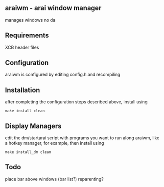 araiwm - arai window manager
----------------------------
manages windows no da


Requirements
------------
XCB header files


Configuration
-------------
araiwm is configured by editing config.h and recompiling

Installation
------------
after completing the configuration steps described above, install using

	make install clean

Display Managers
----------------
edit the dm/startarai script with programs you want to run along araiwm, like a hotkey manager, for example, then install using
	
	make install_dm clean

Todo
----
place bar above windows (bar list?)
reparenting?
